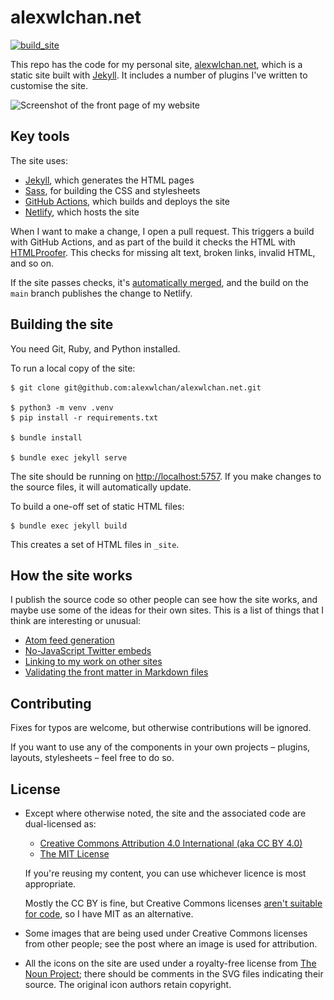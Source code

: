 # alexwlchan.net

[![build_site](https://github.com/alexwlchan/alexwlchan.net/actions/workflows/build_site.yml/badge.svg)](https://github.com/alexwlchan/alexwlchan.net/actions/workflows/build_site.yml)

This repo has the code for my personal site, [alexwlchan.net][root], which is a static site built with [Jekyll][jekyll].
It includes a number of plugins I've written to customise the site.

<img src="screenshot_2021-08-30_2x.png" srcset="screenshot_2021-08-30_1x.png 1x, screenshot_2021-08-30_2x.png 2x" alt="Screenshot of the front page of my website">

[root]: https://alexwlchan.net
[jekyll]: https://jekyllrb.com/



## Key tools

The site uses:

*   [Jekyll][jekyll], which generates the HTML pages
*   [Sass][sass], for building the CSS and stylesheets
*   [GitHub Actions][github_actions], which builds and deploys the site
*   [Netlify], which hosts the site

When I want to make a change, I open a pull request.
This triggers a build with GitHub Actions, and as part of the build it checks the HTML with [HTMLProofer].
This checks for missing alt text, broken links, invalid HTML, and so on.

If the site passes checks, it's [automatically merged][automerge], and the build on the `main` branch publishes the change to Netlify.

[jekyll]: https://jekyllrb.com/
[sass]: https://sass-lang.com/
[github_actions]: https://github.com/features/actions
[Netlify]: https://www.netlify.com
[HTMLProofer]: https://github.com/gjtorikian/html-proofer
[automerge]: https://github.com/alexwlchan/auto_merge_my_pull_requests



## Building the site

You need Git, Ruby, and Python installed.

To run a local copy of the site:

```console
$ git clone git@github.com:alexwlchan/alexwlchan.net.git

$ python3 -m venv .venv
$ pip install -r requirements.txt

$ bundle install

$ bundle exec jekyll serve
```

The site should be running on <http://localhost:5757>.
If you make changes to the source files, it will automatically update.

To build a one-off set of static HTML files:

```console
$ bundle exec jekyll build
```

This creates a set of HTML files in `_site`.



## How the site works

I publish the source code so other people can see how the site works, and maybe use some of the ideas for their own sites.
This is a list of things that I think are interesting or unusual:

*   [Atom feed generation](docs/atom-feed-generation.md)
*   [No-JavaScript Twitter embeds](docs/twitter-embeds.md)
*   [Linking to my work on other sites](docs/linking-to-other-work.md)
*   [Validating the front matter in Markdown files](docs/front_matter.md)



## Contributing

Fixes for typos are welcome, but otherwise contributions will be ignored.

If you want to use any of the components in your own projects – plugins, layouts, stylesheets – feel free to do so.



## License

-   Except where otherwise noted, the site and the associated code are dual-licensed as:

    -   [Creative Commons Attribution 4.0 International (aka CC&nbsp;BY&nbsp;4.0)](https://creativecommons.org/licenses/by/4.0/)
    -   [The MIT License](https://opensource.org/licenses/MIT)

    If you're reusing my content, you can use whichever licence is most appropriate.

    Mostly the CC&nbsp;BY is fine, but Creative Commons licenses [aren't suitable for code][cc_code], so I have MIT as an alternative.

-   Some images that are being used under Creative Commons licenses from other people; see the post where an image is used for attribution.

-   All the icons on the site are used under a royalty-free license from [The Noun Project]; there should be comments in the SVG files indicating their source.
    The original icon authors retain copyright.

[cc_code]: https://wiki.creativecommons.org/index.php/Frequently_Asked_Questions#Can_I_apply_a_Creative_Commons_license_to_software.3F
[The Noun Project]: https://thenounproject.com/pricing/
